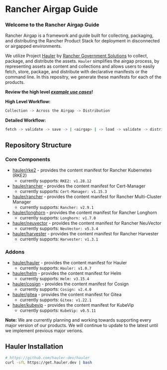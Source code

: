 # Rancher Airgap Guide

### Welcome to the Rancher Airgap Guide

Rancher Airgap is a framework and guide built for collecting, packaging, and distributing the Rancher Product Stack for deployment in disconnected or airgapped environments.

We utilize Project [Hauler](https://github.com/hauler-dev/hauler) by [Rancher Government Solutions](https://github.com/rancherfederal) to collect, package, and distribute the assets. `Hauler` simplifies the airgap process, by representing assets as content and collections and allows users to easily fetch, store, package, and distribute with declarative manifests or the command line. In this repositry, we generate these manifests for each of the products.

**Review the high level *[example use cases](examples)*!**

**High Level Workflow:**

```bash
Collection -> Across the Airgap -> Distribution
```

**Detailed Workflow:**

```bash
fetch -> validate -> save -> | <airgap> | -> load -> validate -> distribute
```

## Repository Structure

### Core Components

- [hauler/rke2](hauler/rke2/README.md) - provides the content manifest for Rancher Kubernetes (RKE2)
  - currently supports: `RKE2: v1.28.12`
- [hauler/rancher](hauler/rancher/README.md) - provides the content manifest for Cert-Manager
  - currently supports: `Cert-Manager: v1.15.3`
- [hauler/rancher](hauler/rancher/README.md) - provides the content manifest for Rancher Multi-Cluster Manager
  - currently supports: `Rancher: v2.9.1`
- [hauler/longhorn](hauler/longhorn/README.md) - provides the content manifest for Rancher Longhorn
  - currently supports: `Longhorn: v1.7.0`
- [hauler/neuvector](hauler/neuvector/README.md) - provides the content manifest for Rancher NeuVector
  - currently supports: `NeuVector: v5.3.4`
- [hauler/harvester](hauler/harvester/README.md) - provides the content manifest for Rancher Harvester
  - currently supports: `Harvester: v1.3.1`

### Addons

- [hauler/hauler](hauler/hauler/README.md) - provides the content manifest for Hauler
  - currently supports: `Hauler: v1.0.7`
- [hauler/helm](hauler/helm/README.md) - provides the content manifest for Helm
  - currently supports: `Helm: v3.15.4`
- [hauler/cosign](hauler/cosign/README.md) - provides the content manifest for Cosign
  - currently supports: `Cosign: v2.4.0`
- [hauler/gitea](hauler/gitea/README.md) - provides the content manifest for Gitea
  - currently supports: `Gitea: v1.22.1`
- [hauler/kubevip](hauler/kubevip/README.md) - provides the content manifest for KubeVip
  - currently supports: `KubeVip: v0.5.11`

**Note:** We are currently planning and working towards supporting every major version of our products. We will continue to update to the latest until we implement previous major verions.

## Hauler Installation

```bash
# https://github.com/hauler-dev/hauler
curl -sfL https://get.hauler.dev | bash
```
